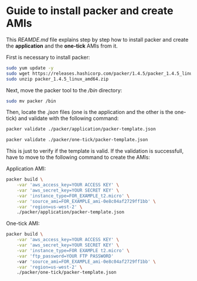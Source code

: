 
# Guide to install packer and create AMIs

This *REAMDE.md* file explains step by step how to install packer and create the **application** and the **one-tick** AMIs from it.

First is necessary to install packer:

```bash
sudo yum update -y
sudo wget https://releases.hashicorp.com/packer/1.4.5/packer_1.4.5_linux_amd64.zip
sudo unzip packer_1.4.5_linux_amd64.zip
```

Next, move the packer tool to the */bin* directory:

```bash
sudo mv packer /bin
```

Then, locate the *.json* files (one is the application and the other is the one-tick) and validate with the following command:

```bash
packer validate ./packer/application/packer-template.json
```
```bash
packer validate ./packer/one-tick/packer-template.json
```

This is just to verify if the template is valid. If the validation is successfull, have to move to the following command to create the AMIs:

Application AMI:
```bash
packer build \
    -var 'aws_access_key=YOUR ACCESS KEY' \
    -var 'aws_secret_key=YOUR SECRET KEY' \
    -var 'instance_type=FOR_EXAMPLE_t2.micro' \
    -var 'source_ami=FOR_EXAMPLE_ami-0e8c04af2729ff1bb' \
    -var 'region=us-west-2' \
    ./packer/application/packer-template.json
```
One-tick AMI:
```bash
packer build \
    -var 'aws_access_key=YOUR ACCESS KEY' \
    -var 'aws_secret_key=YOUR SECRET KEY' \
    -var 'instance_type=FOR EXAMPLE t2.micro' \
    -var 'ftp_password=YOUR FTP PASSWORD'
    -var 'source_ami=FOR_EXAMPLE_ami-0e8c04af2729ff1bb' \
    -var 'region=us-west-2' \
    ./packer/one-tick/packer-template.json
```
